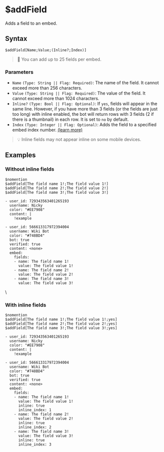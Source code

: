 # $addField
Adds a field to an embed.

## Syntax
```
$addField[Name;Value;(Inline?;Index)]
```

> 📌 You can add up to 25 fields per embed.

### Parameters
- `Name` `(Type: String || Flag: Required)`: The name of the field. It cannot exceed more than 256 characters.
- `Value` `(Type: String || Flag: Required)`: The value of the field. It cannot exceed more than 1024 characters.
- `Inline?` `(Type: Bool || Flag: Optional)`: If `yes`, fields will appear in the same line. However, if you have more than 3 fields (or the fields are just too long) with inline enabled, the bot will return rows with 3 fields (2 if there is a thumbnail) in each row. It is set to `no` by default.
- `Index` `(Type: Integer || Flag: Optional)`: Adds the field to a specified embed index number. [(learn more)](../resources/embedIndexes.md)

> 💡 Inline fields may not appear inline on some mobile devices.

## Examples

### Without inline fields
```
$nomention
$addField[The field name 1!;The field value 1!]
$addField[The field name 2!;The field value 2!]
$addField[The field name 3!;The field value 3!]
```
``` discord yaml
- user_id: 729343563401265193
  username: Nicky
  color: "#EE7908"
  content: |
    !example

- user_id: 566613317972394004
  username: Wiki Bot
  color: "#748BD4"
  bot: true
  verified: true
  content: <none>
  embed:
    fields:
    - name: The field name 1!
      value: The field value 1!
    - name: The field name 2!
      value: The field value 2!
    - name: The field name 3!
      value: The field value 3!
```
\
### With inline fields
```
$nomention
$addField[The field name 1!;The field value 1!;yes]
$addField[The field name 2!;The field value 2!;yes]
$addField[The field name 3!;The field value 3!;yes]
```
``` discord yaml
- user_id: 729343563401265193
  username: Nicky
  color: "#EE7908"
  content: |
    !example

- user_id: 566613317972394004
  username: Wiki Bot
  color: "#748BD4"
  bot: true
  verified: true
  content: <none>
  embed:
    fields:
    - name: The field name 1!
      value: The field value 1!
      inline: true
      inline_index: 1
    - name: The field name 2!
      value: The field value 2!
      inline: true
      inline_index: 2
    - name: The field name 3!
      value: The field value 3!
      inline: true
      inline_index: 3
```
